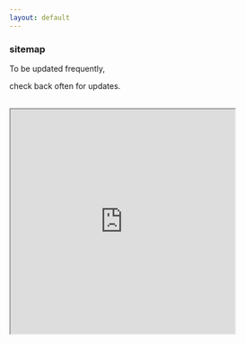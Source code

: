 ```yaml
---
layout: default
---
```

<div class="blurb">
         <section>
            <!-- FIRST BLOCK -->
            <div id="first-block">
               <div class="line">
                  <div class="margin-bottom">
                     <div class="margin">
                        <article class="s-12">
                           <h1>sitemap</h1>
                           <p>To be updated frequently,</p>
                           <p>check back often for updates.</p>
                           <br><iframe src="http://neumant.io/sitemap.xml" width="400" height="400"></iframe><br>
                        </article>
                     </div>
                  </div>
               </div>
            </div>
         </section>
</div><!-- /.blurb -->

